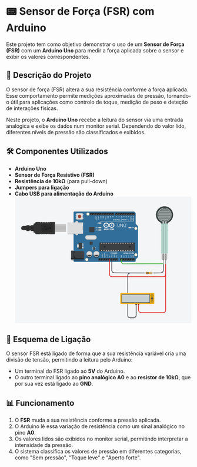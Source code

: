 

# 📟 Sensor de Força (FSR) com Arduino

Este projeto tem como objetivo demonstrar o uso de um **Sensor de Força (FSR)** com um **Arduino Uno** para medir a força aplicada sobre o sensor e exibir os valores correspondentes.

## 📌 Descrição do Projeto

O sensor de força (FSR) altera a sua resistência conforme a força aplicada. Esse comportamento permite medições aproximadas de pressão, tornando-o útil para aplicações como controlo de toque, medição de peso e deteção de interações físicas.

Neste projeto, o **Arduino Uno** recebe a leitura do sensor via uma entrada analógica e exibe os dados num monitor serial. Dependendo do valor lido, diferentes níveis de pressão são classificados e exibidos.

## 🛠 Componentes Utilizados

- **Arduino Uno**
- **Sensor de Força Resistivo (FSR)**
- **Resistência de 10kΩ** (para pull-down)
- **Jumpers para ligação**
- **Cabo USB para alimentação do Arduino**
![Esquema do Circuito](/img/imCF.png)
## 🔌 Esquema de Ligação

O sensor FSR está ligado de forma que a sua resistência variável cria uma divisão de tensão, permitindo a leitura pelo Arduino:

- Um terminal do FSR ligado ao **5V** do Arduino. 
- O outro terminal ligado ao **pino analógico A0** e ao **resistor de 10kΩ**, que por sua vez está ligado ao **GND**.

## 📊 Funcionamento

1. O **FSR** muda a sua resistência conforme a pressão aplicada.
2. O Arduino lê essa variação de resistência como um sinal analógico no pino **A0**.
3. Os valores lidos são exibidos no monitor serial, permitindo interpretar a intensidade da pressão.
4. O sistema classifica os valores de pressão em diferentes categorias, como "Sem pressão", "Toque leve" e "Aperto forte".

